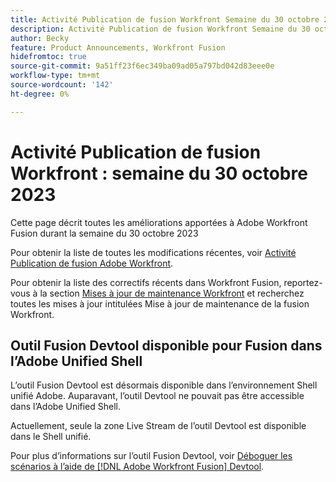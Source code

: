 ```yaml
---
title: Activité Publication de fusion Workfront Semaine du 30 octobre 2023
description: Activité Publication de fusion Workfront Semaine du 30 octobre 2023
author: Becky
feature: Product Announcements, Workfront Fusion
hidefromtoc: true
source-git-commit: 9a51ff23f6ec349ba09ad05a797bd042d83eee0e
workflow-type: tm+mt
source-wordcount: '142'
ht-degree: 0%

---
```


# Activité Publication de fusion Workfront : semaine du 30 octobre 2023

Cette page décrit toutes les améliorations apportées à Adobe Workfront Fusion durant la semaine du 30 octobre 2023

Pour obtenir la liste de toutes les modifications récentes, voir [Activité Publication de fusion Adobe Workfront](../../../product-announcements/product-releases/fusion-release-activity/fusion-release-activity.md).

Pour obtenir la liste des correctifs récents dans Workfront Fusion, reportez-vous à la section [Mises à jour de maintenance Workfront](https://experienceleague.adobe.com/docs/workfront-known-issues/releases/current-updates.html) et recherchez toutes les mises à jour intitulées Mise à jour de maintenance de la fusion Workfront.

## Outil Fusion Devtool disponible pour Fusion dans l’Adobe Unified Shell

L’outil Fusion Devtool est désormais disponible dans l’environnement Shell unifié Adobe. Auparavant, l’outil Devtool ne pouvait pas être accessible dans l’Adobe Unified Shell.

Actuellement, seule la zone Live Stream de l’outil Devtool est disponible dans le Shell unifié.

Pour plus d’informations sur l’outil Fusion Devtool, voir [Déboguer les scénarios à l’aide de [!DNL Adobe Workfront Fusion] Devtool](/help/quicksilver/workfront-fusion/scenarios/debug-scenarios-with-dev-tool.md).